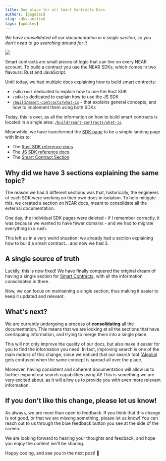 ```yaml
---
title: One place for all Smart Contracts Docs
authors: [gagdiez]
slug: sdks-unified
tags: [updates]
---
```


*We have consolidated all our documentation in a single section, so you don't need to go searching around for it*

<p><img src="/assets/images/contracts-landing-5a9c76a78e71b0e5f9a96033f1f23d23.png" /></p>

<!-- truncate -->

Smart contracts are small pieces of logic that can live on every NEAR account. To build a contract you use the NEAR SDKs, which comes in two flavours: Rust and JavaScript.

Until today, we had multiple docs explaining how to build smart contracts:
- `/sdk/rust` dedicated to explain how to use the Rust SDK
- `/sdk/js` dedicated to explain how to use the JS SDK
- [`/build/smart-contracts/what-is`](/build/smart-contracts/what-is) - that explains general concepts, and how to implement them using both SDKs

Today, this is over, as all the information on how to build smart contracts is located in a single area: [`/build/smart-contracts/what-is`](/build/smart-contracts/what-is).

Meanwhile, we have transformed the [SDK page](/tools/sdk) to be a simple landing page with links to:
- The [Rust SDK reference docs](https://docs.rs/near-sdk/latest/near_sdk/)
- The [JS SDK reference docs](https://near.github.io/near-api-js/)
- The [Smart Contract Section](/build/smart-contracts/what-is)

## Why did we have 3 sections explaining the same topic?

The reason we had 3 different sections was that, historically, the engineers of each SDK were working on their own docs in isolation. To help mitigate this, we created a section on NEAR docs, meant to consolidate all the external documentation.

One day, the individual SDK pages were deleted - if I remember correctly, it was because we wanted to have fewer domains - and we had to migrate everything in a rush.

This left us in a very weird situation: we already had a section explaining how to build a smart contract... and now we had 3.

## A single source of truth

Luckily, this is now fixed! We have finally conquered the original dream of having a single section for [Smart Contracts](/build/smart-contracts/what-is), with all the information consolidated in there. 

Now, we can focus on maintaining a single section, thus making it easier to keep it updated and relevant.

## What's next?

We are currently undergoing a process of **consolidating** all the documentation. This means that we are looking at all the sections that have overlapping information, and trying to merge them into a single place.

This will not only improve the quality of our docs, but also make it easier for you to find the information you need. In fact, improving search is one of the main motors of this change, since we noticed that our search tool ([Algolia](https://www.algolia.com/)) gets confused when the same concept is spread all over the place.

Moreover, having consistent and coherent documentation will allow us to further expand our search capabilities using AI! This is something we are very excited about, as it will allow us to provide you with even more relevant information.

## If you don't like this change, please let us know!

As always, we are more than open to feedback. If you think that this change is not good, or that we are missing something, please let us know! You can reach out to us through the blue feedback button you see at the side of the screen.

We are looking forward to hearing your thoughts and feedback, and hope you enjoy the content we'll be sharing.

Happy coding, and see you in the next post! 🚀